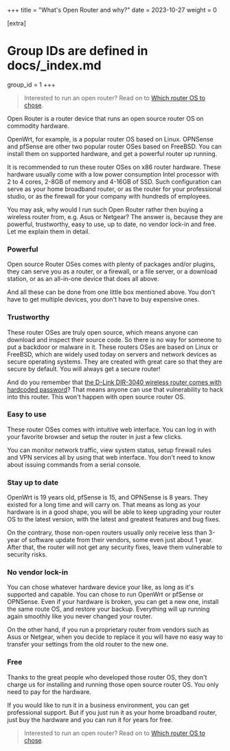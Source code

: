 +++
title = "What's Open Router and why?"
date = 2023-10-27
weight = 0

[extra]
# Group IDs are defined in docs/_index.md
group_id = 1
+++

> Interested to run an open router? Read on to [Which router OS to chose](@/docs/which-router-os-to-chose.md).

Open Router is a router device that runs an open source router OS on commodity hardware.

OpenWrt, for example, is a popular router OS based on Linux. OPNSense and pfSense are other two popular router OSes based on FreeBSD. You can install them on supported hardware, and get a powerful router up running.

It is recommended to run these router OSes on x86 router hardware. These hardware usually come with a low power consumption Intel processor with 2 to 4 cores, 2-8GB of memory and 4-16GB of SSD. Such configuration can serve as your home broadband router, or as the router for your professional studio, or as the firewall for your company with hundreds of employees.

You may ask, why would I run such Open Router rather then buying a wireless router from, e.g. Asus or Netgear? The answer is, because they are powerful, trustworthy, easy to use, up to date, no vendor lock-in and free. Let me explain them in detail.

### Powerful
Open source Router OSes comes with plenty of packages and/or plugins, they can serve you as a router, or a firewall, or a file server, or a download station, or as an all-in-one device that does all above.

And all these can be done from one little box mentioned above. You don't have to get multiple devices, you don't have to buy expensive ones.

### Trustworthy
These router OSes are truly open source, which means anyone can download and inspect their source code. So there is no way for someone to put a backdoor or malware in it. These routers OSes are based on Linux or FreeBSD, which are widely used today on servers and network devices as secure operating systems. They are created with great care so that they are secure by default. You will always get a secure router!

And do you remember that [the D-Link DIR-3040 wireless router comes with hardcoded password](https://www.bleepingcomputer.com/news/security/d-link-issues-hotfix-for-hard-coded-password-router-vulnerabilities/)? That means anyone can use that vulnerability to hack into this router. This won't happen with open source router OS.

### Easy to use
These router OSes comes with intuitive web interface. You can log in with your favorite browser and setup the router in just a few clicks.

You can monitor network traffic, view system status, setup firewall rules and VPN services all by using that web interface. You don't need to know about issuing commands from a serial console.

### Stay up to date
OpenWrt is 19 years old, pfSense is 15, and OPNSense is 8 years. They existed for a long time and will carry on. That means as long as your hardware is in a good shape, you will be able to keep upgrading your router OS to the latest version, with the latest and greatest features and bug fixes.

On the contrary, those non-open routers usually only receive less than 3-year of software update from their vendors, some even just about 1 year. After that, the router will not get any security fixes, leave them vulnerable to security risks.

### No vendor lock-in
You can chose whatever hardware device your like, as long as it's supported and capable. You can chose to run OpenWrt or pfSense or OPNSense. Even if your hardware is broken, you can get a new one, install the same route OS, and restore your backup. Everything will up running again smoothly like you never changed your router.

On the other hand, if you run a proprietary router from vendors such as Asus or Netgear, when you decide to replace it you will have no easy way to transfer your settings from the old router to the new one.

### Free
Thanks to the great people who developed those router OS, they don't charge us for installing and running those open source router OS. You only need to pay for the hardware.

If you would like to run it in a business environment, you can get professional support. But if you just run it as your home broadband router, just buy the hardware and you can run it for years for free.

> Interested to run an open router? Read on to [Which router OS to chose](@/docs/which-router-os-to-chose.md).